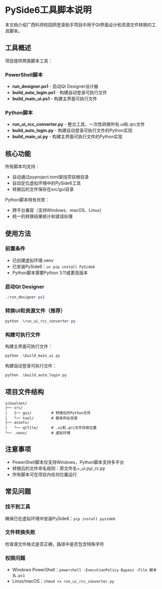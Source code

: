# PySide6工具脚本说明

本文档介绍广西科师校园网登录助手项目中用于Qt界面设计和资源文件转换的工具脚本。

## 工具概述

项目提供两类脚本工具：

### PowerShell脚本
- **run_designer.ps1** - 启动Qt Designer设计器
- **build_auto_login.ps1** - 构建自动登录可执行文件
- **build_main_ui.ps1** - 构建主界面可执行文件

### Python脚本
- **run_ui_rcc_converter.py** - 整合工具，一次性转换所有.ui和.qrc文件
- **build_auto_login.py** - 构建自动登录可执行文件的Python实现
- **build_main_ui.py** - 构建主界面可执行文件的Python实现

## 核心功能

所有脚本均支持：
- 自动通过pyproject.toml查找项目根目录
- 自动定位虚拟环境中的PySide6工具
- 转换后的文件保存在src/gui目录

Python脚本特有优势：
- 跨平台兼容（支持Windows、macOS、Linux）
- 统一的转换结果统计和错误处理

## 使用方法

### 前置条件
- 已创建虚拟环境.venv
- 已安装PySide6：`uv pip install PySide6`
- Python脚本需要Python 3.11或更高版本

### 启动Qt Designer
```powershell
./run_designer.ps1
```

### 转换UI和资源文件（推荐）
```powershell
python .\run_ui_rcc_converter.py
```

### 构建可执行文件
构建主界面可执行文件：
```powershell
python .\build_main_ui.py
```

构建自动登录可执行文件：
```powershell
python .\build_auto_login.py
```

## 项目文件结构
```
schoolnet/
├── src/
│   ├── gui/         # 转换后的Python文件
│   └── tool/        # 脚本所在目录
├── assets/
│   └── qtfile/      # .ui和.qrc文件存放位置
└── .venv/           # 虚拟环境
```

## 注意事项
- PowerShell脚本仅支持Windows，Python脚本支持多平台
- 转换后的文件命名规则：原文件名+_ui.py/_rc.py
- 所有脚本可在项目内任何位置运行

## 常见问题

### 找不到工具
确保已在虚拟环境中安装PySide6：`pip install pyside6`

### 文件转换失败
检查源文件格式是否正确，路径中是否包含特殊字符

### 权限问题
- Windows PowerShell：`powershell -ExecutionPolicy Bypass -File 脚本名.ps1`
- Linux/macOS：`chmod +x run_ui_rcc_converter.py`